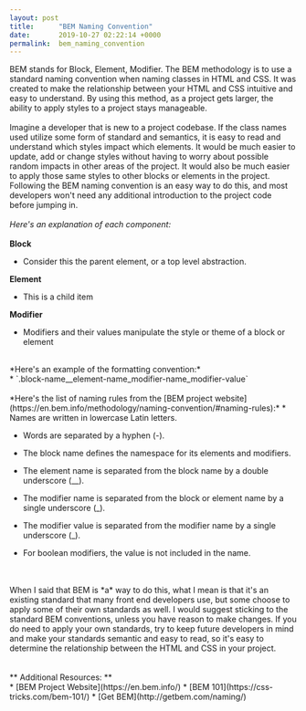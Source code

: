 ```yaml
---
layout: post
title:      "BEM Naming Convention"
date:       2019-10-27 02:22:14 +0000
permalink:  bem_naming_convention
---
```



BEM stands for Block, Element, Modifier.  The BEM methodology is to use a standard naming convention when naming classes in HTML and CSS.  It was created to make the relationship between your HTML and CSS intuitive and easy to understand.  By using this method, as a project gets larger, the ability to apply styles to a project stays manageable.
<br/>
<br/>
Imagine a developer that is new to a project codebase.  If the class names used utilize some form of standard and semantics, it is easy to read and understand which styles impact which elements.  It would be much easier to update, add or change styles without having to worry about possible random impacts in other areas of the project.  It would also be much easier to apply those same styles to other blocks or elements in the project.  Following the BEM naming convention is an easy way to do this, and most developers won't need any additional introduction to the project code before jumping in.
<br/>
<br/>
*Here's an explanation of each component:*
<br/>
<br/>
**Block**
<br/>
* Consider this the parent element, or a top level abstraction.


**Element**
<br/>
* This is a child item


**Modifier**
<br/>
* Modifiers and their values manipulate the style or theme of a block or element


<br/>
*Here's an example of the formatting convention:*
<br/>
* `.block-name__element-name_modifier-name_modifier-value`

<br/>
<br/>
*Here's the list of naming rules from the [BEM project website](https://en.bem.info/methodology/naming-convention/#naming-rules):*
* Names are written in lowercase Latin letters.

* Words are separated by a hyphen (-).

* The block name defines the namespace for its elements and modifiers.

* The element name is separated from the block name by a double underscore (__).

* The modifier name is separated from the block or element name by a single underscore (_).

* The modifier value is separated from the modifier name by a single underscore (_).

* For boolean modifiers, the value is not included in the name.

<br/>
<br/>
When I said that BEM is *a* way to do this, what I mean is that it's an existing standard that many front end developers use, but some choose to apply some of their own standards as well.  I would suggest sticking to the standard BEM conventions, unless you have reason to make changes.  If you do need to apply your own standards, try to keep future developers in mind and make your standards semantic and easy to read, so it's easy to determine the relationship between the HTML and CSS in your project.
<br/>
<br/>
<br/>
** Additional Resources: **
<br/>
* [BEM Project Website](https://en.bem.info/)
* [BEM 101](https://css-tricks.com/bem-101/)
* [Get BEM](http://getbem.com/naming/)
<br/>
<br/>



